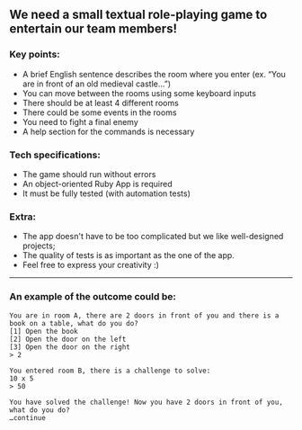## We need a small textual role-playing game to entertain our team members!

### Key points:
- A brief English sentence describes the room where you enter (ex. “You are in front of an old medieval castle…”)
- You can move between the rooms using some keyboard inputs
- There should be at least 4 different rooms
- There could be some events in the rooms
- You need to fight a final enemy
- A help section for the commands is necessary

### Tech specifications:
- The game should run without errors
- An object-oriented Ruby App is required
- It must be fully tested (with automation tests)

### Extra:
- The app doesn't have to be too complicated but we like well-designed projects;
- The quality of tests is as important as the one of the app.
- Feel free to express your creativity :)

---
### An example of the outcome could be:

```
You are in room A, there are 2 doors in front of you and there is a book on a table, what do you do?
[1] Open the book
[2] Open the door on the left
[3] Open the door on the right
> 2

You entered room B, there is a challenge to solve:
10 x 5
> 50

You have solved the challenge! Now you have 2 doors in front of you, what do you do?
…continue
```
